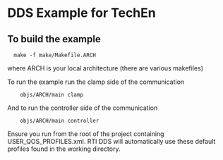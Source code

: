DDS Example for TechEn
==============


To build the example
------------------
```
  make -f make/Makefile.ARCH
```

where ARCH is your local architecture (there are various makefiles)

To run the example run the clamp side of the communication
```
    objs/ARCH/main clamp 
```

And to run the controller side of the communication
```
    objs/ARCH/main controller
```

Ensure you run from the root of the project containing USER_QOS_PROFILES.xml.  RTI DDS will automatically use these default profiles found in the working directory.
